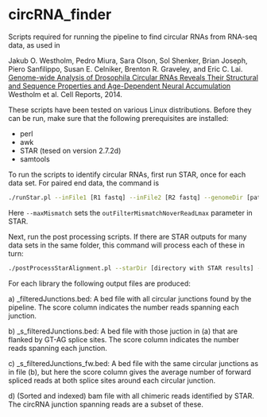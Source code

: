 circRNA_finder
==============

Scripts required for running the pipeline to find circular RNAs from RNA-seq data, as used in

Jakub O. Westholm, Pedro Miura, Sara Olson, Sol Shenker, Brian Joseph, Piero Sanfilippo, Susan E. Celniker, Brenton R. Graveley, and Eric C. Lai. [Genome-wide Analysis of Drosophila Circular RNAs Reveals Their Structural and Sequence Properties and Age-Dependent Neural Accumulation](https://www.cell.com/cell-reports/abstract/S2211-1247(14)00931-0) Westholm et al. Cell Reports, 2014.


These scripts have been tested on various Linux distributions. Before they can be run, make sure that the following prerequisites are installed:
 - perl
 - awk
 - STAR (tesed on version 2.7.2d)
 - samtools


To run the scripts to identify circular RNAs, first run STAR, once for each data set. For paired end data, the command is

```bash
./runStar.pl --inFile1 [R1 fastq] --inFile2 [R2 fastq] --genomeDir [path to STAR genome] --maxMismatch [max mismatches realtive to read length, default 0.02] --outPrefix [output directory and prefix]
```

Here `--maxMismatch` sets the `outFilterMismatchNoverReadLmax` parameter in STAR.



Next, run the post processing scripts. If there are STAR outputs for many data sets in the same folder, this command will process each of these in turn:

```bash
./postProcessStarAlignment.pl --starDir [directory with STAR results] --minLen [minimum length of circular RNAs] --outDir [output directory]
```

For each library the following output files are produced:

a) <lib name>_filteredJunctions.bed: A bed file with all circular junctions found by the pipeline. The score column indicates the  number reads spanning each junction.

b) <lib name>_s_filteredJunctions.bed: A bed file with those juction in (a) that are flanked by GT-AG splice sites. The score column indicates the  number reads spanning each junction.

c) <lib name>_s_filteredJunctions_fw.bed: A bed file with the same circular junctions as in file (b), but here the score column gives the average number of forward spliced reads at both splice sites around each circular junction.

d) (Sorted and indexed) bam file with all chimeric reads identified by STAR. The circRNA junction spanning reads are a subset of these.
